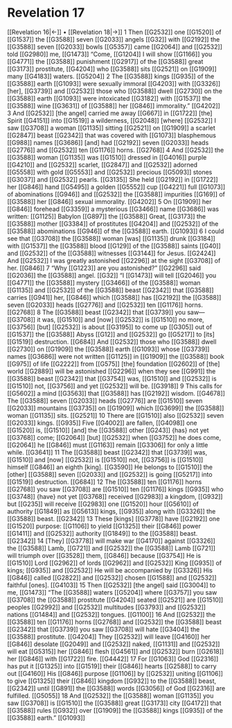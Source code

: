 # Revelation 17
[[Revelation 16|←]] • [[Revelation 18|→]]
1 Then [[G2532]] one [[G1520]] of [[G1537]] the [[G3588]] seven [[G2033]] angels [[G32]] with [[G2192]] the [[G3588]] seven [[G2033]] bowls [[G5357]] came [[G2064]] and [[G2532]] told [[G2980]] me, [[G1473]] “Come, [[G1204]] I will show [[G1166]] you [[G4771]] the [[G3588]] punishment [[G2917]] of the [[G3588]] great [[G3173]] prostitute, [[G4204]] who [[G3588]] sits [[G2521]] on [[G1909]] many [[G4183]] waters. [[G5204]] 
2 The [[G3588]] kings [[G935]] of the [[G3588]] earth [[G1093]] were sexually immoral [[G4203]] with [[G3326]] [her], [[G3739]] and [[G2532]] those who [[G3588]] dwell [[G2730]] on the [[G3588]] earth [[G1093]] were intoxicated [[G3182]] with [[G1537]] the [[G3588]] wine [[G3631]] of [[G3588]] her [[G846]] immorality.” [[G4202]] 
3 And [[G2532]] [the angel] carried me away [[G667]] in [[G1722]] [the] Spirit [[G4151]] into [[G1519]] a wilderness, [[G2048]] [where] [[G2532]] I saw [[G3708]] a woman [[G1135]] sitting [[G2521]] on [[G1909]] a scarlet [[G2847]] beast [[G2342]] that was covered with [[G1073]] blasphemous [[G988]] names [[G3686]] [and] had [[G2192]] seven [[G2033]] heads [[G2776]] and [[G2532]] ten [[G1176]] horns. [[G2768]] 
4 And [[G2532]] the [[G3588]] woman [[G1135]] was [[G1510]] dressed in [[G4016]] purple [[G4210]] and [[G2532]] scarlet, [[G2847]] and [[G2532]] adorned [[G5558]] with gold [[G5553]] and [[G2532]] precious [[G5093]] stones [[G3037]] and [[G2532]] pearls. [[G3135]] She held [[G2192]] in [[G1722]] her [[G846]] hand [[G5495]] a golden [[G5552]] cup [[G4221]] full [[G1073]] of abominations [[G946]] and [[G2532]] the [[G3588]] impurities [[G169]] of [[G3588]] her [[G846]] sexual immorality. [[G4202]] 
5 On [[G1909]] her [[G846]] forehead [[G3359]] a mysterious [[G3466]] name [[G3686]] was written: [[G1125]] Babylon [[G897]] the [[G3588]] Great, [[G3173]] the [[G3588]] mother [[G3384]] of prostitutes [[G4204]] and [[G2532]] of the [[G3588]] abominations [[G946]] of the [[G3588]] earth. [[G1093]] 
6 I could see that [[G3708]] the [[G3588]] woman [was] [[G1135]] drunk [[G3184]] with [[G1537]] the [[G3588]] blood [[G129]] of the [[G3588]] saints [[G40]] and [[G2532]] of the [[G3588]] witnesses [[G3144]] for Jesus. [[G2424]] And [[G2532]] I was greatly astonished [[G2296]] at the sight [[G3708]] of her. [[G846]] 
7 “Why [[G1223]] are you astonished?” [[G2296]] said [[G2036]] the [[G3588]] angel. [[G32]] “I [[G1473]] will tell [[G2046]] you [[G4771]] the [[G3588]] mystery [[G3466]] of the [[G3588]] woman [[G1135]] and [[G2532]] of the [[G3588]] beast [[G2342]] that [[G3588]] carries [[G941]] her, [[G846]] which [[G3588]] has [[G2192]] the [[G3588]] seven [[G2033]] heads [[G2776]] and [[G2532]] ten [[G1176]] horns. [[G2768]] 
8 The [[G3588]] beast [[G2342]] that [[G3739]] you saw— [[G3708]] it was, [[G1510]] and [now] [[G2532]] is [[G1510]] no more, [[G3756]] [but] [[G2532]] is about [[G3195]] to come up [[G305]] out of [[G1537]] the [[G3588]] Abyss [[G12]] and [[G2532]] go [[G5217]] to [its] [[G1519]] destruction. [[G684]] And [[G2532]] those who [[G3588]] dwell [[G2730]] on [[G1909]] the [[G3588]] earth [[G1093]] whose [[G3739]] names [[G3686]] were not written [[G1125]] in [[G1909]] the [[G3588]] book [[G975]] of life [[G2222]] from [[G575]] [the] foundation [[G2602]] of [the] world [[G2889]] will be astonished [[G2296]] when they see [[G991]] the [[G3588]] beast [[G2342]] that [[G3754]] was, [[G1510]] and [[G2532]] is [[G1510]] not, [[G3756]] and yet [[G2532]] will be. [[G3918]] 
9 This calls for [[G5602]] a mind [[G3563]] that [[G3588]] has [[G2192]] wisdom. [[G4678]] The [[G3588]] seven [[G2033]] heads [[G2776]] are [[G1510]] seven [[G2033]] mountains [[G3735]] on [[G1909]] which [[G3699]] the [[G3588]] woman [[G1135]] sits. [[G2521]] 
10 There are [[G1510]] also [[G2532]] seven [[G2033]] kings. [[G935]] Five [[G4002]] are fallen, [[G4098]] one [[G1520]] is, [[G1510]] [and] the [[G3588]] other [[G243]] {has} not yet [[G3768]] come; [[G2064]] [but] [[G2532]] when [[G3752]] he does come, [[G2064]] he [[G846]] must [[G1163]] remain [[G3306]] for only a little while. [[G3641]] 
11 The [[G3588]] beast [[G2342]] that [[G3739]] was, [[G1510]] and [now] [[G2532]] is [[G1510]] not, [[G3756]] is [[G1510]] himself [[G846]] an eighth [king]. [[G3590]] He belongs to [[G1510]] the [other] [[G3588]] seven [[G2033]] and [[G2532]] is going [[G5217]] into [[G1519]] destruction. [[G684]] 
12 The [[G3588]] ten [[G1176]] horns [[G2768]] you saw [[G3708]] are [[G1510]] ten [[G1176]] kings [[G935]] who [[G3748]] {have} not yet [[G3768]] received [[G2983]] a kingdom, [[G932]] but [[G235]] will receive [[G2983]] one [[G1520]] hour [[G5610]] of authority [[G1849]] as [[G5613]] kings, [[G935]] along with [[G3326]] the [[G3588]] beast. [[G2342]] 
13 These [kings] [[G3778]] have [[G2192]] one [[G1520]] purpose: [[G1106]] to yield [[G1325]] their [[G846]] power [[G1411]] and [[G2532]] authority [[G1849]] to the [[G3588]] beast. [[G2342]] 
14 [They] [[G3778]] will make war [[G4170]] against [[G3326]] the [[G3588]] Lamb, [[G721]] and [[G2532]] the [[G3588]] Lamb [[G721]] will triumph over [[G3528]] them, [[G846]] because [[G3754]] He is [[G1510]] Lord [[G2962]] of lords [[G2962]] and [[G2532]] King [[G935]] of kings; [[G935]] and [[G2532]] He will be accompanied by [[G3326]] His [[G846]] called [[G2822]] and [[G2532]] chosen [[G1588]] and [[G2532]] faithful [ones]. [[G4103]] 
15 Then [[G2532]] [the angel] said [[G3004]] to me, [[G1473]] “The [[G3588]] waters [[G5204]] where [[G3757]] you saw [[G3708]] the [[G3588]] prostitute [[G4204]] seated [[G2521]] are [[G1510]] peoples [[G2992]] and [[G2532]] multitudes [[G3793]] and [[G2532]] nations [[G1484]] and [[G2532]] tongues. [[G1100]] 
16 And [[G2532]] the [[G3588]] ten [[G1176]] horns [[G2768]] and [[G2532]] the [[G3588]] beast [[G2342]] that [[G3739]] you saw [[G3708]] will hate [[G3404]] the [[G3588]] prostitute. [[G4204]] They [[G2532]] will leave [[G4160]] her [[G846]] desolate [[G2049]] and [[G2532]] naked, [[G1131]] and [[G2532]] will eat [[G5315]] her [[G846]] flesh [[G4561]] and [[G2532]] burn [[G2618]] her [[G846]] with [[G1722]] fire. [[G4442]] 
17 For [[G1063]] God [[G2316]] has put it [[G1325]] into [[G1519]] their [[G846]] hearts [[G2588]] to carry out [[G4160]] His [[G846]] purpose [[G1106]] by [[G2532]] uniting [[G1106]] to give [[G1325]] their [[G846]] kingdom [[G932]] to the [[G3588]] beast, [[G2342]] until [[G891]] the [[G3588]] words [[G3056]] of God [[G2316]] are fulfilled. [[G5055]] 
18 And [[G2532]] the [[G3588]] woman [[G1135]] you saw [[G3708]] is [[G1510]] the [[G3588]] great [[G3173]] city [[G4172]] that [[G3588]] rules [[G932]] over [[G1909]] the [[G3588]] kings [[G935]] of the [[G3588]] earth.” [[G1093]] 
